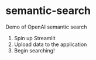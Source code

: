 # semantic-search
Demo of OpenAI semantic search
1. Spin up Streamlit
2. Upload data to the application
3. Begin searching!
